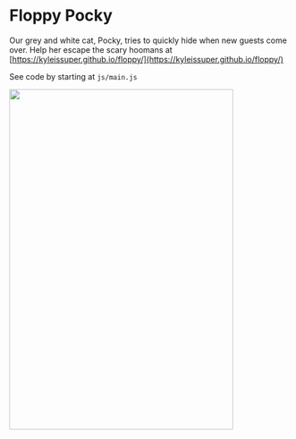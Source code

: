 # Floppy Pocky

Our grey and white cat, Pocky, tries to quickly hide when new guests come over. Help her escape the scary hoomans at [https://kyleissuper.github.io/floppy/](https://kyleissuper.github.io/floppy/)

See code by starting at `js/main.js`

<img src="https://raw.githubusercontent.com/kyleissuper/floppy/master/img/demo.gif" width="400" height="609">
